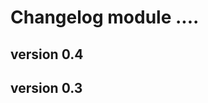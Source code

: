 Changelog module ....
=====================================

version 0.4
-------------


version 0.3
-------------



